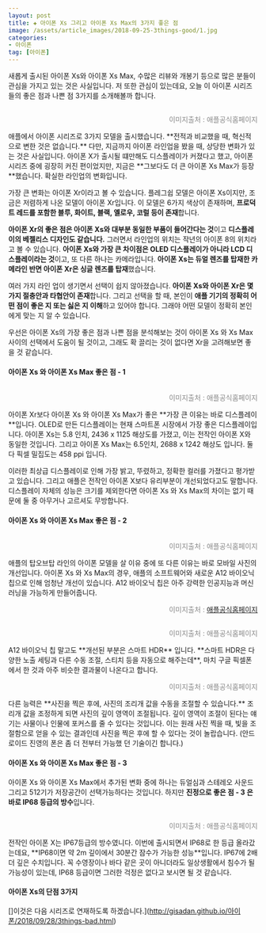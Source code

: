 ```yaml
---  
layout: post  
title: ✚ 아이폰 Xs 그리고 아이폰 Xs Max의 3가지 좋은 점
image: /assets/article_images/2018-09-25-3things-good/1.jpg
categories:
- 아이폰
tag: [아이폰]
---  
```

<p class="drop-korean">
새롭게 출시된 아이폰 Xs와 아이폰 Xs Max, 수많은 리뷰와 개봉기 등으로 많은 분들이 관심을 가지고 있는 것은 사실입니다. 저 또한 관심이 있는데요, 오늘 이 아이폰 시리즈들의 좋은 점과 나쁜 점 3가지를 소개해볼까 합니다.
</p>
<div class="markdown-image">
<img src="/assets/article_images/2018-09-25-3things-good/1.jpg" alt="" align="middle"/><p style="text-align:right;  color:#878787"> 이미지출처 : 애플공식홈페이지 </p> </div>
애플에서 아이폰 시리즈로 3가지 모델을 출시했습니다. **전적과 비교했을 때, 혁신적으로 변한 것은 없습니다.** 다만, 지금까지 아이폰 라인업을 봤을 때, 상당한 변화가 있는 것은 사실입니다. 아이폰 X가 출시될 떄만해도 디스플레이가 커졌다고 했고, 아이폰 시리즈 중에 굉장히 커진 편이었지만, 지금은 **그보다도 더 큰 아이폰 Xs Max가 등장**했습니다. 확실한 라인업의 변화입니다.

가장 큰 변화는 아이폰 Xr이라고 볼 수 있습니다. 플레그쉽 모델은 아이폰 Xs이지만, 조금은 저렴하게 나온 모델이 아이폰 Xr입니다. 이 모델은 6가지 색상이 존재하며, **프로덕트 레드를 포함한 블루, 화이트, 블랙, 옐로우, 코럴 등이 존재**합니다.

**아이폰 Xr의 좋은 점은 아이폰 Xs와 대부분 동일한 부품이 들어간다는 것**이고 **디스플레이의 베젤리스 디자인도 같습니다.** 그러면서 라인업의 위치는 작년의 아이폰 8의 위치라고 볼 수 있습니다. **아이폰 Xs와 가장 큰 차이점은 OLED 디스플레이가 아니라 LCD 디스플레이라는 것**이고, 또 다른 하나는 카메라입니다. **아이폰 Xs는 듀얼 렌즈를 탑재한 카메라인 반면 아이폰 Xr은 싱글 렌즈를 탑재**했습니다.

여러 가지 라인 업이 생기면서 선택이 쉽지 않아졌습니다. **아이폰 Xs와 아이폰 Xr은 몇가지 절충안과 타협안이 존재**합니다. 그리고 선택을 할 때, 본인이 **애플 기기의 정확히 어떤 점이 좋은 지 또는 싫은 지 이해**하고 있어야 합니다. 그래야 어떤 모델이 정확히 본인에게 맞는 지 알 수 있습니다.

우선은 아이폰 Xs의 가장 좋은 점과 나쁜 점을 분석해보는 것이 아이폰 Xs 와 Xs Max 사이의 선택에서 도움이 될 것이고, 그래도 확 끌리는 것이 없다면 Xr을 고려해보면 좋을 것 같습니다.

#### 아이폰 Xs 와 아이폰 Xs Max 좋은 점  - 1
<div class="markdown-image">
<img src="/assets/article_images/2018-09-25-3things-good/2.jpg" alt="" align="middle"/><p style="text-align:right;  color:#878787"> 이미지출처 : 애플공식홈페이지 </p> </div>
아이폰 Xr보다 아이폰 Xs 와 아이폰 Xs Max가 좋은 **가장 큰 이유는 바로 디스플레이**입니다. OLED로 만든 디스플레이는 현재 스마트폰 시장에서 가장 좋은 디스플레이입니다. 아이폰 Xs는 5.8 인치, 2436 x 1125 해상도를 가졌고, 이는 전작인 아이폰 X와 동일한 것입니다. 그리고 아이폰 Xs Max는 6.5인치, 2688 x 1242 해상도 입니다. 둘다 픽셀 밀집도는 458 ppi 입니다.

이러한 최상급 디스플레이로 인해 가장 밝고, 뚜렸하고, 정확한 컬러를 가졌다고 평가받고 있습니다. 그리고 애플은 전작인 아이폰 X보다 유리부분이 개선되었다고도 말합니다. 디스플레이 자체의 성능은 크기를 제외한다면 아이폰 Xs 와 Xs Max의 차이는 없기 때문에 둘 중 아무거나 고르셔도 무방합니다.

#### 아이폰 Xs 와 아이폰 Xs Max 좋은 점  - 2
<div class="markdown-image">
<img src="/assets/article_images/2018-09-25-3things-good/3.jpg" alt="" align="middle"/><p style="text-align:right;  color:#878787"> 이미지출처 : 애플공식홈페이지 </p> </div>
애플의 탑오브탑 라인의 아이폰 모델을 살 이유 중에 또 다른 이유는 바로 모바일 사진의 개선입니다. 아이폰 Xs 와 Xs Max의 경우, 애플의 소프트웨어와 새로운 A12 바이오닉 칩으로 인해 엄청난 개선이 있습니다. A12 바이오닉 칩은 아주 강력한 인공지능과 머신러닝을 가능하게 만들어줍니다.
<div class="markdown-image">
<img src="/assets/article_images/2018-09-25-3things-good/4.jpg" alt="" align="middle"/><p style="text-align:right;  color:#878787"> 이미지출처 : <a href="https://developer.apple.com/homekit/"> 애플공식홈페이지 </a></p> </div>
<div class="markdown-image">
<img src="/assets/article_images/2018-09-25-3things-good/5.jpg" alt="" align="middle"/><p style="text-align:right;  color:#878787"> 이미지출처 : 애플공식홈페이지 </p> </div>
A12 바이오닉 칩 말고도 **개선된 부분은 스마트 HDR** 입니다. **스마트 HDR은 다양한 노출 세팅과 다른 수동 조절, 스티치 등을 자동으로 해주는데**, 마치 구글 픽셀폰에서 한 것과 아주 비슷한 결과물이 나온다고 합니다.
<div class="markdown-image">
<img src="/assets/article_images/2018-09-25-3things-good/6.jpg" alt="" align="middle"/><p style="text-align:right;  color:#878787"> 이미지출처 : 애플공식홈페이지 </p> </div>
다른 능력은 **사진을 찍은 후에, 사진의 조리개 값을 수동을 조절할 수 있습니다.** 조리개 값을 조정하게 되면 사진의 깊이 영역이 조절됩니다. 깊이 영역이 조절이 된다는 얘기는 사물이나 인물에 포커스를 줄 수 있다는 것입니다. 이는 원래 사진 찍을 때, 빛을 조절함으로 얻을 수 있는 결과인데 사진을 찍은 후에 할 수 있다는 것이 놀랍습니다. (안드로이드 진영의 폰은 좀 더 전부터 가능했 던 기술이긴 합니다.)

#### 아이폰 Xs 와 아이폰 Xs Max 좋은 점  - 3
아이폰 Xs 와 아이폰 Xs Max에서 추가된 변화 중에 하나는 듀얼심과 스테레오 사운드 그리고 512기가 저장공간이 선택가능하다는 것입니다. 하지만 **진정으로 좋은 점 - 3 은 바로 IP68 등급의 방수**입니다.
<div class="markdown-image">
<img src="/assets/article_images/2018-09-25-3things-good/7.jpg" alt="" align="middle"/><p style="text-align:right;  color:#878787"> 이미지출처 :  애플공식홈페이지 </p> </div>
전작인 아이폰 X는 IP67등급의 방수였니다. 이번에 출시되면서 IP68로 한 등급 올라갔는데요, **IP68이면 약 2m 깊이에서 30분간 잠수가 가능한 성능**입니다. IP67에 2배 더 깊은 수치입니다. 꼭 수영장이나 바다 같은 곳이 아니더라도 일상생활에서 침수가 될 가능성이 있는데, IP68 등급이면 그러한 걱정은 없다고 보시면 될 것 같습니다.

#### 아이폰 Xs의 단점 3가지
[]이것은 다음 시리즈로 연재하도록 하겠습니다.](http://gisadan.github.io/아이폰/2018/09/28/3things-bad.html)
